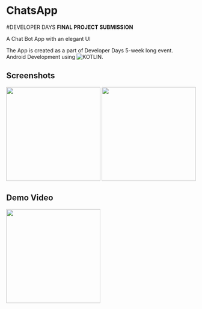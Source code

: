 # ChatsApp

#DEVELOPER DAYS **FINAL PROJECT SUBMISSION**<br/>

A Chat Bot App with an elegant UI</br>

The App is created as a part of Developer Days 5-week long event.<br/>
Android Development using ![KOTLIN](https://img.shields.io/badge/Kotlin-0095D5?&style=flat-square&logo=kotlin&logoColor=white).<br/>


## Screenshots
<p float="left">
  <img src="sshotandvid/ss1.jpg" width="250">
  <img src = "sshotandvid/ss2.jpg"  width = "250" >
 
</p>

## Demo Video
<img src="sshotandvid/recnewsapp.gif" width="250">
